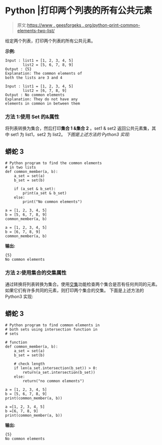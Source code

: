 # Python |打印两个列表的所有公共元素

> 原文:[https://www . geesforgeks . org/python-print-common-elements-two-list/](https://www.geeksforgeeks.org/python-print-common-elements-two-lists/)

给定两个列表，打印两个列表的所有公共元素。

**示例:**

```
Input : list1 = [1, 2, 3, 4, 5] 
        list2 = [5, 6, 7, 8, 9]
Output : {5}
Explanation: The common elements of 
both the lists are 3 and 4 

Input : list1 = [1, 2, 3, 4, 5] 
        list2 = [6, 7, 8, 9]
Output : No common elements 
Explanation: They do not have any 
elements in common in between them
```

### **方法 1:使用 Set 的&属性**

将列表转换为集合，然后打印**集合 1 &集合 2** 。set1 & set2 返回公共元素集，其中 set1 为 list1，set2 为 list2。
*下图是上述方法的 Python3 实现:*

## 蟒蛇 3

```
# Python program to find the common elements
# in two lists
def common_member(a, b):
    a_set = set(a)
    b_set = set(b)

    if (a_set & b_set):
        print(a_set & b_set)
    else:
        print("No common elements")

a = [1, 2, 3, 4, 5]
b = [5, 6, 7, 8, 9]
common_member(a, b)

a = [1, 2, 3, 4, 5]
b = [6, 7, 8, 9]
common_member(a, b)
```

**输出:**

```
{5}
No common elements
```

### **方法 2:使用集合的交集属性**

通过转换将列表转换为集合。使用[交集](https://www.geeksforgeeks.org/intersection-function-python/)功能检查两个集合是否有任何共同的元素。如果它们有许多共同的元素，则打印两个集合的交集。
下面是上述方法的 Python3 实现:

## 蟒蛇 3

```
# Python program to find common elements in
# both sets using intersection function in
# sets

# function
def common_member(a, b):   
    a_set = set(a)
    b_set = set(b)

    # check length
    if len(a_set.intersection(b_set)) > 0:
        return(a_set.intersection(b_set)) 
    else:
        return("no common elements")

a = [1, 2, 3, 4, 5]
b = [5, 6, 7, 8, 9]
print(common_member(a, b))

a =[1, 2, 3, 4, 5]
b =[6, 7, 8, 9]
print(common_member(a, b))
```

**输出:**

```
{5}
No common elements
```
